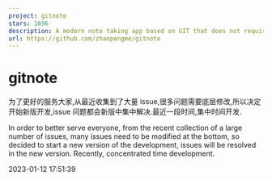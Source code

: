 ```yaml
---
project: gitnote
stars: 1696
description: A modern note taking app based on GIT that does not require a local GIT environment.
url: https://github.com/zhaopengme/gitnote
---
```


gitnote
=======

为了更好的服务大家,从最近收集到了大量 issue,很多问题需要底层修改,所以决定开始新版开发,issue 问题都会新版中集中解决.最近一段时间,集中时间开发.

In order to better serve everyone, from the recent collection of a large number of issues, many issues need to be modified at the bottom, so decided to start a new version of the development, issues will be resolved in the new version. Recently, concentrated time development.

2023-01-12 17:51:39
